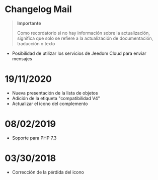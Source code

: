 # Changelog Mail

>**Importante**
>
>Como recordatorio si no hay información sobre la actualización, significa que solo se refiere a la actualización de documentación, traducción o texto


- Posibilidad de utilizar los servicios de Jeedom Cloud para enviar mensajes

# 19/11/2020

- Nueva presentación de la lista de objetos
- Adición de la etiqueta "compatibilidad V4"
- Actualizar el icono del complemento

# 08/02/2019

- Soporte para PHP 7.3

# 03/30/2018

- Corrección de la pérdida del icono
